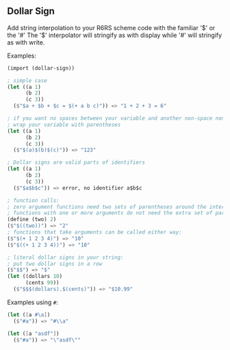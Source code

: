 
## Dollar Sign

Add string interpolation to your R6RS scheme code with the familiar '$' or the '#'
The '$' interpolator will stringify as with display while '#' will stringify as with write.

Examples:
```scheme
(import (dollar-sign))

; simple case
(let ((a 1)
      (b 2)
      (c 3))
  ($"$a + $b + $c = $(+ a b c)")) => "1 + 2 + 3 = 6"

; if you want no spaces between your variable and another non-space non-parenthetical,
; wrap your variable with parentheses
(let ((a 1)
      (b 2)
      (c 3))
  ($"$(a)$(b)$(c)")) => "123"

; Dollar signs are valid parts of identifiers
(let ((a 1)
      (b 2)
      (c 3))
  ($"$a$b$c")) => error, no identifier a$b$c

; function calls:
; zero argument functions need two sets of parentheses around the interpolation
; functions with one or more arguments do not need the extra set of parentheses
(define (two) 2)
($"$((two))") => "2"
; functions that take arguments can be called either way:
($"$(+ 1 2 3 4)") => "10"
($"$((+ 1 2 3 4))") => "10"

; literal dollar signs in your string:
; put two dollar signs in a row
($"$$") => "$"
(let ((dollars 10)
      (cents 99))
  ($"$$$(dollars).$(cents)")) => "$10.99"
```

Examples using `#`:
```scheme
(let ([a #\a])
  ($"#a")) => "#\\a"

(let ([a "asdf"])
  ($"#a")) => "\"asdf\""
```
